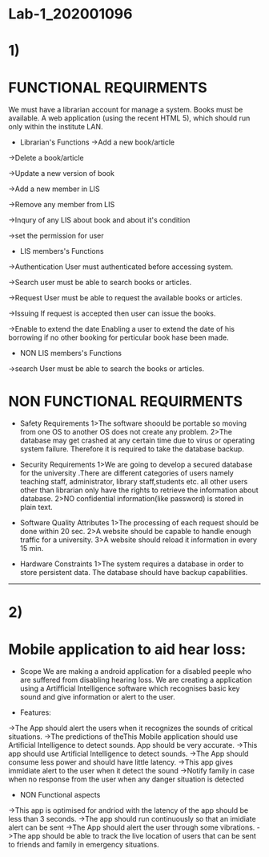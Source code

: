 # Lab-1_202001096

# 1) 

# FUNCTIONAL REQUIRMENTS 

We must have a librarian account for manage a system.
Books must be available.
A web application (using the recent HTML 5), which should run only within the institute LAN.

* Librarian's Functions
->Add a new book/article

->Delete a book/article

->Update a new version of book

->Add a new member in LIS

->Remove any member from LIS

->Inqury of any LIS about book and about it's condition

->set the permission for user


* LIS members's Functions

->Authentication 
  User must authenticated before accessing system.

->Search
  user must be able to search books or articles.
  
->Request
  User must be able to request the available books or articles.
  
->Issuing
  If request is accepted then user can issue the books.

->Enable to extend the date
  Enabling a user to extend the date of his borrowing if no other booking for perticular book hase been made.
 
* NON LIS members's Functions

->search
  User must be able to search the books or articles.
  


# NON FUNCTIONAL REQUIRMENTS

* Safety Requirements
  1>The software shoould be portable so moving from one OS to another OS does not create any problem.
  2>The database may get crashed at any certain time due to virus or operating system failure. Therefore it is required to take the database backup.
  
* Security Requirements
  1>We are going to develop a secured database for the university .There are different categories of users namely teaching staff, administrator, library staff,students     etc. all other users other than librarian only have the rights to retrieve the information about database.
  2>NO confidential information(like password) is stored in plain text.
  
* Software Quality Attributes
  1>The processing of each request should be done within 20 sec.
  2>A website should be capable to handle enough traffic for a university.
  3>A website should reload it information in every 15 min. 
 
* Hardware Constraints
  1>The system requires a database in order to store persistent data. The database should have backup capabilities.
  
  
 ----------------------------------------------------------------------------------------------------------------------------------------------------------------------
# 2)
# Mobile application to aid hear loss:

* Scope
We are making a android application for a disabled peeple who are suffered from disabling hearing loss. We are creating a application using a Artifficial Intelligence software which recognises basic key sound and give information or alert to the user.

* Features:

->The App should alert the users when it recognizes the sounds of critical situations.
->The predictions of theThis Mobile application should use Artificial Intelligence to detect sounds. App should be very accurate.
->This app should use Artificial Intelligence to detect sounds.
->The App should consume less power and should have little latency. 
->This app gives immidiate alert to the user when it detect the sound
->Notify family in case when no response from the user when any danger situation is detected

* NON Functional aspects
 
->This app is optimised for andriod with the latency of the app should be less than 3 seconds.
->The app should run continuously so that an imidiate alert can be sent
->The App should alert the user through some vibrations.
->The app should be able to track the live location of users that can be sent to friends and family in emergency situations.

